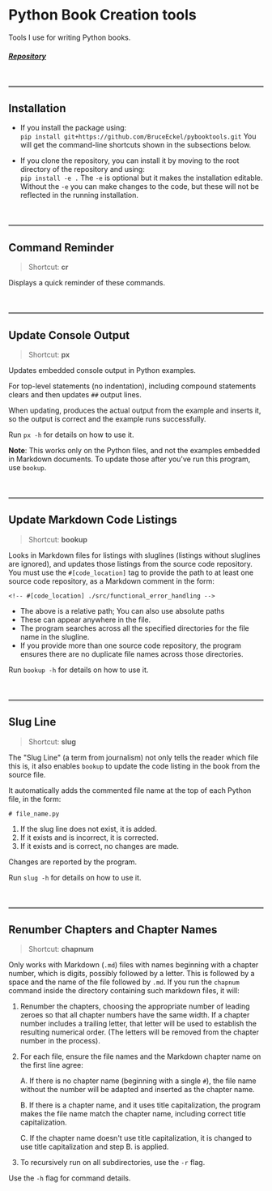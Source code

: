 # Python Book Creation tools

Tools I use for writing Python books.

##### [Repository](https://github.com/BruceEckel/pybooktools)

<hr style="height:3px;border-width:0;color:gray;background-color:gray; margin-top:50px;">

## Installation

- If you install the package using:  
      ```
      pip install git+https://github.com/BruceEckel/pybooktools.git
      ```
  You will get the command-line shortcuts shown in the subsections below.

- If you clone the repository, you can install it by moving to the root
  directory of the repository and using:  
      ```
      pip install -e .
      ```
  The `-e` is optional but it makes the installation editable. Without the `-e` you
  can make changes to the code, but these will not be reflected in the running installation.

<hr style="height:3px;border-width:0;color:gray;background-color:gray; margin-top:50px;">

## Command Reminder

> Shortcut: **cr**

Displays a quick reminder of these commands.

<hr style="height:3px;border-width:0;color:gray;background-color:gray; margin-top:50px;">

## Update Console Output

> Shortcut: **px**

Updates embedded console output in Python examples.

For top-level statements (no indentation), including compound statements clears and then updates `##` output lines.

When updating, produces the actual output from the example and inserts it, 
so the output is correct and the example runs successfully.

Run `px -h` for details on how to use it.

**Note**: This works only on the Python files, and not
the examples embedded in Markdown documents. To update those after
you've run this program, use `bookup`.

<hr style="height:3px;border-width:0;color:gray;background-color:gray; margin-top:50px;">

## Update Markdown Code Listings

> Shortcut: **bookup**

Looks in Markdown files for listings with sluglines (listings without sluglines are ignored),
and updates those listings from the source code repository.
You must use the `#[code_location]` tag to provide the path to at least one source code repository,
as a Markdown comment in the form:

```text
<!-- #[code_location] ./src/functional_error_handling -->
```

- The above is a relative path; You can also use absolute paths
- These can appear anywhere in the file.
- The program searches across all the specified directories for the file name
  in the slugline.
- If you provide more than one source code repository, the program ensures
  there are no duplicate file names across those directories.

Run `bookup -h` for details on how to use it.

<hr style="height:3px;border-width:0;color:gray;background-color:gray; margin-top:50px;">


## Slug Line

> Shortcut: **slug**

The "Slug Line" (a term from journalism) not only tells the reader which file
this is, it also enables `bookup` to update the code listing in the book from the source file.

It automatically adds the commented file name at the top of each Python file, in the form:

```text
# file_name.py
```

1. If the slug line does not exist, it is added.
2. If it exists and is incorrect, it is corrected.
3. If it exists and is correct, no changes are made.

Changes are reported by the program.

Run `slug -h` for details on how to use it.

<hr style="height:3px;border-width:0;color:gray;background-color:gray; margin-top:50px;">

## Renumber Chapters and Chapter Names

> Shortcut: **chapnum**

Only works with Markdown (`.md`) files with names beginning with a chapter number, which is digits, possibly followed by a letter.
This is followed by a space and the name of the file followed by `.md`.
If you run the `chapnum` command inside the directory containing such markdown files, it will:

1. Renumber the chapters, choosing the appropriate number of leading zeroes so that all chapter numbers have the same width.
    If a chapter number includes a trailing letter, that letter will be used to establish the resulting numerical order.
    (The letters will be removed from the chapter number in the process).

2. For each file, ensure the file names and the Markdown chapter name on the first line agree:

    A. If there is no chapter name (beginning with a single `#`), the file name without the number will be adapted and inserted as the chapter name.

    B. If there is a chapter name, and it uses title capitalization, the program makes the file name match the chapter name, including correct title capitalization.

    C. If the chapter name doesn't use title capitalization, it is changed to use title capitalization and step B. is applied.

3. To recursively run on all subdirectories, use the `-r` flag.

Use the `-h` flag for command details.
